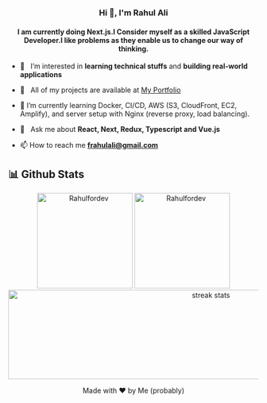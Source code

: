<h3 align="center">Hi 👋, I'm Rahul Ali</h3>

<h4 align = "center" >I am currently doing Next.js.I Consider myself as a skilled JavaScript Developer.I like problems as they enable us to change our way of thinking.</h4>


 - 👀 &nbsp; I’m interested in **learning technical stuffs** and **building real-world applications**

 - 🌱 &nbsp; All of my projects are available at [My Portfolio](https://rahulfordev.vercel.app/)

- 🌱 I’m currently learning Docker, CI/CD, AWS (S3, CloudFront, EC2, Amplify), and server setup with Nginx (reverse proxy, load balancing).

 - 💬 &nbsp; Ask me about **React, Next, Redux, Typescript and Vue.js**
   
 - 📫 How to reach me **frahulali@gmail.com**

## 📊 Github Stats

<div align="center">
  <img src="https://github-readme-stats.vercel.app/api?username=Rahulfordev&show_icons=true&locale=en&theme=react" alt="Rahulfordev" height="192px"/>
 <img src="https://github-readme-stats.vercel.app/api/top-langs?username=Rahulfordev&show_icons=true&locale=en&layout=compact&theme=react" alt="Rahulfordev" height="192px"/>
 <img width="800" height="180" src="https://github-readme-streak-stats-salesp07.vercel.app/?user=Rahulfordev&count_private=true&theme=react&border_radius=10" alt="streak stats"/>
</div>

<p align="center">Made with ❤️ by Me (probably)</p>
